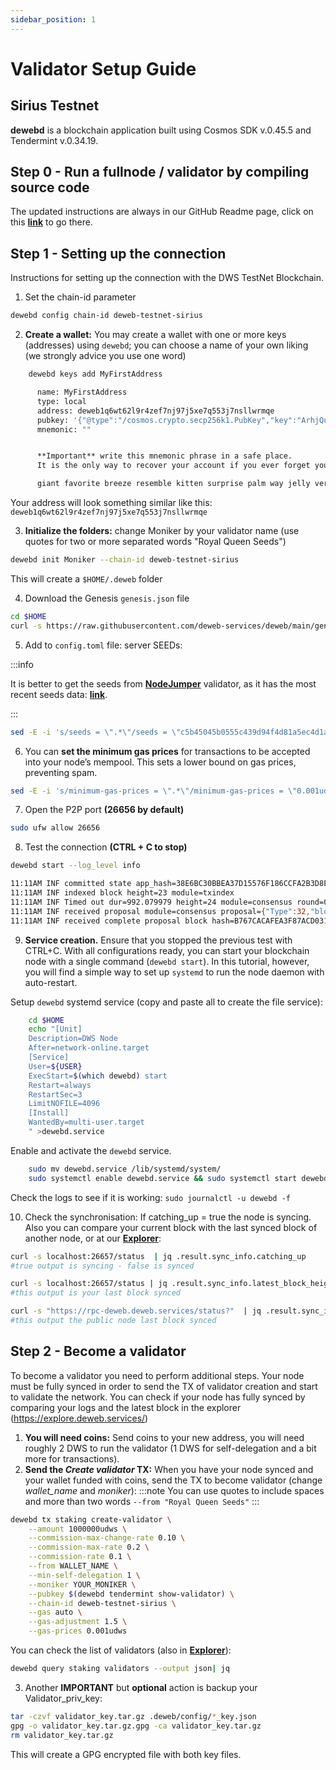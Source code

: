```yaml
---
sidebar_position: 1
---
```


# Validator Setup Guide

## Sirius Testnet

**dewebd** is a blockchain application built using Cosmos SDK v.0.45.5 and Tendermint v.0.34.19.

## Step 0 - Run a fullnode / validator by compiling source code

The updated instructions are always in our GitHub Readme page, click on this **[link](https://github.com/deweb-services/deweb)** to go there.

## Step 1 - Setting up the connection

Instructions for setting up the connection with the DWS TestNet Blockchain.

1. Set the chain-id parameter

```bash
dewebd config chain-id deweb-testnet-sirius
```

2. **Create a wallet:** You may create a wallet with one or more keys (addresses) using `dewebd`; you can choose a name of your own liking (we strongly advice you use one word)

```bash
    dewebd keys add MyFirstAddress

      name: MyFirstAddress
      type: local
      address: deweb1q6wt62l9r4zef7nj97j5xe7q553j7nsllwrmqe
      pubkey: '{"@type":"/cosmos.crypto.secp256k1.PubKey","key":"ArhjQuNzZ+lSpIK9RrXK2da2PKAm7A3zpxTMHQnc/v+J"}'
      mnemonic: ""


      **Important** write this mnemonic phrase in a safe place.
      It is the only way to recover your account if you ever forget your password.

      giant favorite breeze resemble kitten surprise palm way jelly version use lucky pony depart napkin favorite slender normal grace always swarm funny hen cage
```

Your address will look something similar like this: `deweb1q6wt62l9r4zef7nj97j5xe7q553j7nsllwrmqe`

3. **Initialize the folders:** change Moniker by your validator name (use quotes for two or more separated words "Royal Queen Seeds")

```bash
dewebd init Moniker --chain-id deweb-testnet-sirius
```

This will create a `$HOME/.deweb` folder

4. Download the Genesis `genesis.json` file

```bash
cd $HOME
curl -s https://raw.githubusercontent.com/deweb-services/deweb/main/genesis.json > ~/.deweb/config/genesis.json
```

5. Add to `config.toml` file: server SEEDs:

:::info

It is better to get the seeds from **[NodeJumper](https://nodejumper.io/dws-testnet/sync)** validator, as it has the most recent seeds data: **[link](https://nodejumper.io/dws-testnet/sync)**.

:::

```bash
sed -E -i 's/seeds = \".*\"/seeds = \"c5b45045b0555c439d94f4d81a5ec4d1a578f98c@dws-testnet.nodejumper.io:27656,a8bc5ae440dd0ee13f091cd1b17d104c1a7b498c@95.217.225.214:29656,072683bf98bc3168e7f46a91b77b17bb38c0ae23@139.59.9.55:14656,a8793bb26c86089febec165300be03f0a8627dc8@77.37.176.99:46656,cfc175e44cf206d8175c91bdbef434c5b59f2461@94.130.50.61:28656,a7201d046651471d0560bce4bee4f80f00f7fa83@144.126.146.3:26656,2c50234b5a740899c18b6d1c3f0be83d2c30a8c0@38.242.216.50:26656,151d897c0236fde8c52b9c61bcb37c02dd37c9a2@65.108.199.222:25656,055cf1973026f65a2cee4c266a2dd2fa31f4fd4f@65.108.209.4:26656,ba7cf8cad9a96c1490c1d39af2af9848046d0992@181.41.142.78:11124,767da520aa74b24904070327761add8512540c87@62.171.132.152:26656,a62e7c05b82903470b60b1cb65723e2b6056f3d2@157.90.169.146:26656,5f2c0bc169ffeba76789f6a63bc3717a8eb4bd49@34.142.210.188:26656,4a07e3296fee5bdc2a45f7c5e6348168a1c9b286@144.91.125.55:26656,79a4dc86281be42768d33f25807ff5ab80c3c916@75.119.134.69:26656,0d25212f510f8868b639861de96ccd31fc1ea4dc@65.21.61.242:26656,d23354d5c60b723f315c28d0dc321aff2e7eedcb@5.161.80.30:14656,674088d85d41b5086029a4136625764071f17db8@5.161.86.210:14656,09a5075aa7a1075c90f72d663312ea49f491ebbf@142.132.196.251:26656,0ec737bc2425e744ad391f43b0ea79b18c7546d6@143.198.177.165:26656,af9f5da99dfbccde21e58473825524ab265dd804@65.108.44.149:46656,f6564402e0abe81813295bca5f0a4f286d15eb0a@65.108.133.73:26656,1cb152a929113c2628786e11a4bffe3c1d653fb7@173.249.50.126:14656,cee858f842bb7c5e13db1986cbd09b10553a2848@178.238.225.58:26656,7de0c3874eb05722c8326d05d8f602d1e5e85bdc@65.108.43.116:56132,5eeebfddb96ce09c09c33c2fcad8b8d19d10b6c9@65.21.199.148:26619,294eb22071d922486c363e0a56e179e507d2be21@138.201.91.105:14656,325b79115ca4ce4ff7cca054061cd347d694dadc@159.69.93.251:26656,ad45a4fe1e9e8a6edd8654924b7b6c1638f0214a@54.39.243.226:26656,a3245ded96e3642ff3f1d80f75f60ba7a58f8877@135.181.249.13:14656,054dfabf7ea154d41b085e20d42c7313f2eb2d48@62.171.148.163:26656,b8a77e817bb619c02dcad1ef11463d5ddc090f3b@185.9.144.138:26656,cb881cdf6f3d9fa02034eeb835c174517d960595@65.108.120.21:26101,ae72548f31f409a92fc00e5b62b513f8261ea7ec@144.91.118.61:26656,429231d7fbc695fe0c1e8de451164fc8194c105c@65.21.132.226:26656,aeceb0aa24c00cae8af8d30e0cc0275d04f5316e@162.55.181.95:14656,052d6215402c793361e52acfc6e257be53b35e21@65.21.143.79:26256,24e1eabae2b50a91b9230c52b89de326a44f0b47@161.97.119.183:26656,fed30dbdcec5ec7b4c4708997069ee6bf5456f60@89.163.255.100:14656,63064d9fe6bdffe6a85154592ec36be48cd63b9e@116.202.236.115:21046,fadb42aa4e0ed2183a8d88488f28e44413492882@141.94.254.145:47656,ee85cb0d941dca5759487f908c7339e2eea568ab@141.94.139.233:27656,aede67ebb4e40cb9564abbff2ff1de08cfbb1d6b@167.86.108.159:26656,56a057a6033664214c43ffadcf3c3ecfdfdf5d2a@209.126.81.240:26656,2c048866863ad3d55b015ba6dff49b63e66a011f@185.163.64.143:26656,64befdb7b718951faf9ce6244a96b791b6913594@95.216.70.104:26666,54ac40f4e4f4cca401c003f4065905ce91f5161a@85.10.198.171:16656,06f84e7041b77b470ce564bc69b521be6d1cca2c@116.203.220.212:26656,0b01867f4d90e24fa06e2292f0f43dd3bb342720@178.250.242.94:14656,f68e3850968edd258aab866d7697dd1f99e6e9fb@75.119.138.95:26656,d4ea6c4a7a4ede65d37b3ef5868b821fcf53732e@167.86.87.75:26656,3c29c80c62b17cfc593bf063fc1273f89c8dcb1a@65.109.5.239:12356,3eb14042b13fe7a3970ab12086117c8695833c84@88.99.95.81:36656,cb832c5b3ed839927cbe720db292101e377f13fe@159.69.149.85:36656,dab1a00b3b680ab5716dee1252ed2db65a311889@176.9.106.43:26656,2f40a727a89deca71e7a7605d69720bf47ff92cc@80.254.8.54:14656,e7a71d24a5f9988c5b0d41301db71a07cc146a43@194.233.90.134:26656,69792df8475149b71de899f88e60e9b45788aa5e@65.21.224.26:26656,f7919e6c903de12544f61e5f4a0ca410fb2a0773@195.3.223.11:26686,31cd90f57408c7f19519ab8a32f43b9543c23f44@161.97.91.132:14656,7a51db33edbf8de8573e7ffc9b27d76448409065@45.151.123.97:14656,bfbcc9759593f83b6c34522569de77d60f026c40@62.171.181.252:14656,0b0b72d370b2bd47bd30ac850ceda1735c850e50@62.171.184.181:14656,1fb96e8d9fd32589a0b10b23dd9fc520151d75a3@62.171.182.95:14656,a9bd4bdf7377a169dbe61943432e334a8f28dfe4@109.238.12.121:14656,20937bcc46b1cb585c27884fc680ffd82a9f0c57@65.108.203.219:22656,53059ddbab05f5ae6cb43bbbd7ee2cd208c4052b@65.109.10.249:26656,b591740ab4bf9a98cdff3073465786981142a997@185.144.99.226:26656,bf4f99c6ad6e8638319a82971286e04e2d2d42a3@75.119.129.39:26656,6e774a859b13269619b4258b02d5f0ed8e384685@185.144.99.225:26656,6888c6103d08344e8abfa0474be48e09120cab02@146.19.24.52:14656,53cebbfbe7d60fb35af1fc80be338ccbbddc9526@116.202.132.219:26699,0752197f9cdecf9df906ddbe88b349c4691fa183@95.179.242.150:26656,43e3232df9f1dd82ce32efc124ba035a2e23ef04@213.202.212.185:14656,fd2fa55269a9c9b1efdea72bb8293ba4203c9962@144.76.224.246:16656,225e49af2b5b245208481c6529a3dbfe5306c3bb@185.244.183.194:26656,7ea36ef113c3907b77b9bf8c73096247277fedba@144.91.102.79:26656,aa3a6d80d59947664dd41595830fa416d98f07a5@87.246.173.248:14656,b4803cf806fae48799efb78b8aee1ed2d0b45f1f@176.9.10.239:26656,12f2341874fba7e887a34113158dbb47374ea57f@65.21.131.215:26646,c1fb7595e3922ab805ce4e9010ca8d94521edf6b@144.91.92.219:26656,4206e15a077492ec2d392d4e9142847409b46285@149.102.143.147:26656,0affb5fdbf35d3bb8ed66af35339e9e845683faa@23.88.7.73:29586,4a7af5a67b065505592837135a8c5a5395dfd7b8@49.12.194.54:26656,a26e7be2b8b871ae5dcf7a1435eef721e95478e2@49.12.224.227:14656,ffdd012058df1104d9358b3016ef325794b3db3a@185.197.194.186:26656,da5a76aa7daa801c52887b318380d34617acbbcd@65.21.134.202:26646,d2cf889b2d4abec0e8ad9b2934fe3d09b5fd7649@62.171.171.152:14656,c16affc35507ce5c504906fed1c478595efb4675@86.48.5.144:26656,7236929b1ec0e3f54ae134560d8b0f08f6ca5024@154.53.61.44:14656,bc166a66999b13a883984f89a90d9d7fbd0fbd93@154.12.232.83:36656,58977d602f28afe21e09aa485b5ec520d178dbc3@66.94.108.7:14656,4eed23291dd15c92087527df00d6110f958a5ecc@161.97.166.146:26656,6e94932e91d09425f5cde9ed594f8f3b184d71b2@88.208.57.200:60856,31c2240813374e7819b6bb64ba24ce9990eb0aa6@194.163.130.165:26656,1d97083fcd4a2be02f18adf425d09f13c00effae@209.126.83.57:14656,52b620acc3bb780e589f090a68d10d563fda2f8a@149.154.65.66:26656,61da70005efc69aee1392d880aa34532c06adfdc@164.215.102.44:26656,5a83f1ac4a561a419d528a6b1af9361878f215b9@65.108.77.106:26869,3d323a9b988541ec369347dd15a1a89ce56ac738@95.217.191.34:14656\"/' $HOME/.deweb/config/config.toml
```

6. You can **set the minimum gas prices** for transactions to be accepted into your node’s mempool. This sets a lower bound on gas prices, preventing spam.

```bash
sed -E -i 's/minimum-gas-prices = \".*\"/minimum-gas-prices = \"0.001udws\"/' $HOME/.deweb/config/app.toml
```

7. Open the P2P port **(26656 by default)**

```bash
sudo ufw allow 26656
```

8. Test the connection **(CTRL + C to stop)**

```bash
dewebd start --log_level info
```

```bash
11:11AM INF committed state app_hash=38E6BC30BBEA37D15576F186CCFA2B3D8E30DFD281AB9F1E4BAACA5DD1E45863 height=23 module=state num_txs=0
11:11AM INF indexed block height=23 module=txindex
11:11AM INF Timed out dur=992.079979 height=24 module=consensus round=0 step=1
11:11AM INF received proposal module=consensus proposal={"Type":32,"block_id":{"hash":"B767CACAFEA3F87ACD0310C97079226BC1CA896BB41C71CD6B8B3B7BFCB9E4C7","parts":{"hash":"3E2426205921EDC5EF324FD3EA97ABB98B3A62AE2881B9CBFBBDF90C923A6315","total":1}},"height":24,"pol_round":-1,"round":0,"signature":"rSY4tqX2fhLVyGzLk/A3OaYt0re3/zka2bhMhYLZjVTn4lANV0yi9TbWHwp43SGiwIUVeBHoHdbFLg8mqVVNCA==","timestamp":"2022-01-12T11:11:54.504978728Z"}
11:11AM INF received complete proposal block hash=B767CACAFEA3F87ACD0310C97079226BC1CA896BB41C71CD6B8B3B7BFCB9E4C7 height=24 module=consensus
```

9. **Service creation.** Ensure that you stopped the previous test with CTRL+C. With all configurations ready, you can start your blockchain node with a single command (`dewebd start`). In this tutorial, however, you will find a simple way to set up `systemd` to run the node daemon with auto-restart.

Setup `dewebd` systemd service (copy and paste all to create the file service):

```bash
    cd $HOME
    echo "[Unit]
    Description=DWS Node
    After=network-online.target
    [Service]
    User=${USER}
    ExecStart=$(which dewebd) start
    Restart=always
    RestartSec=3
    LimitNOFILE=4096
    [Install]
    WantedBy=multi-user.target
    " >dewebd.service
```

Enable and activate the `dewebd` service.

```bash
    sudo mv dewebd.service /lib/systemd/system/
    sudo systemctl enable dewebd.service && sudo systemctl start dewebd.service
```

Check the logs to see if it is working: `sudo journalctl -u dewebd -f`

10. Check the synchronisation: If catching_up = true the node is syncing. Also you can compare your current block with the last synced block of another node, or at our **[Explorer](https://explore.deweb.services/)**:

```bash
curl -s localhost:26657/status  | jq .result.sync_info.catching_up
#true output is syncing - false is synced

curl -s localhost:26657/status | jq .result.sync_info.latest_block_height
#this output is your last block synced

curl -s "https://rpc-deweb.deweb.services/status?"  | jq .result.sync_info.latest_block_height
#this output the public node last block synced
```

## Step 2 - Become a validator

To become a validator you need to perform additional steps. Your node must be fully synced in order to send the TX of validator creation and start to validate the network. You can check if your node has fully synced by comparing your logs and the latest block in the explorer (https://explore.deweb.services/)

1. **You will need coins:** Send coins to your new address, you will need roughly 2 DWS to run the validator (1 DWS for self-delegation and a bit more for transactions).
2. **Send the _Create validator_ TX:**
   When you have your node synced and your wallet funded with coins, send the TX to become validator (change _wallet_name_ and _moniker_):
   :::note
   You can use quotes to include spaces and more than two words `--from "Royal Queen Seeds"`
   :::

```bash
dewebd tx staking create-validator \
    --amount 1000000udws \
    --commission-max-change-rate 0.10 \
    --commission-max-rate 0.2 \
    --commission-rate 0.1 \
    --from WALLET_NAME \
    --min-self-delegation 1 \
    --moniker YOUR_MONIKER \
    --pubkey $(dewebd tendermint show-validator) \
    --chain-id deweb-testnet-sirius \
    --gas auto \
    --gas-adjustment 1.5 \
    --gas-prices 0.001udws
```

You can check the list of validators (also in **[Explorer](https://explore.deweb.services/)**):

```bash
dewebd query staking validators --output json| jq
```

3. Another **IMPORTANT** but **optional** action is backup your Validator_priv_key:

```bash
tar -czvf validator_key.tar.gz .deweb/config/*_key.json
gpg -o validator_key.tar.gz.gpg -ca validator_key.tar.gz
rm validator_key.tar.gz
```

This will create a GPG encrypted file with both key files.
